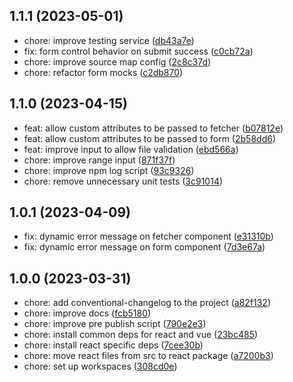 ## 1.1.1 (2023-05-01)

* chore: improve testing service ([db43a7e](https://github.com/glorious-codes/glorious-taslonic/commit/db43a7e))
* fix: form control behavior on submit success ([c0cb72a](https://github.com/glorious-codes/glorious-taslonic/commit/c0cb72a))
* chore: improve source map config ([2c8c37d](https://github.com/glorious-codes/glorious-taslonic/commit/2c8c37d))
* chore: refactor form mocks ([c2db870](https://github.com/glorious-codes/glorious-taslonic/commit/c2db870))



## 1.1.0 (2023-04-15)

* feat: allow custom attributes to be passed to fetcher ([b07812e](https://github.com/glorious-codes/glorious-taslonic/commit/b07812e))
* feat: allow custom attributes to be passed to form ([2b58dd6](https://github.com/glorious-codes/glorious-taslonic/commit/2b58dd6))
* feat: improve input to allow file validation ([ebd566a](https://github.com/glorious-codes/glorious-taslonic/commit/ebd566a))
* chore: improve range input ([871f37f](https://github.com/glorious-codes/glorious-taslonic/commit/871f37f))
* chore: improve npm log script ([93c9326](https://github.com/glorious-codes/glorious-taslonic/commit/93c9326))
* chore: remove unnecessary unit tests ([3c91014](https://github.com/glorious-codes/glorious-taslonic/commit/3c91014))



## 1.0.1 (2023-04-09)

* fix: dynamic error message on fetcher component ([e31310b](https://github.com/glorious-codes/glorious-taslonic/commit/e31310b))
* fix: dynamic error message on form component ([7d3e67a](https://github.com/glorious-codes/glorious-taslonic/commit/7d3e67a))



## 1.0.0 (2023-03-31)

* chore: add conventional-changelog to the project ([a82f132](https://github.com/glorious-codes/glorious-taslonic/commit/a82f132))
* chore: improve docs ([fcb5180](https://github.com/glorious-codes/glorious-taslonic/commit/fcb5180))
* chore: improve pre publish script ([790e2e3](https://github.com/glorious-codes/glorious-taslonic/commit/790e2e3))
* chore: install common deps for react and vue ([23bc485](https://github.com/glorious-codes/glorious-taslonic/commit/23bc485))
* chore: install react specific deps ([7cee30b](https://github.com/glorious-codes/glorious-taslonic/commit/7cee30b))
* chore: move react files from src to react package ([a7200b3](https://github.com/glorious-codes/glorious-taslonic/commit/a7200b3))
* chore: set up workspaces ([308cd0e](https://github.com/glorious-codes/glorious-taslonic/commit/308cd0e))
